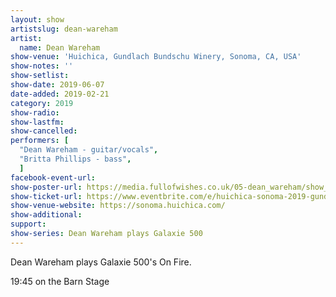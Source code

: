 ```yaml
---
layout: show
artistslug: dean-wareham
artist:
  name: Dean Wareham
show-venue: 'Huichica, Gundlach Bundschu Winery, Sonoma, CA, USA'
show-notes: ''
show-setlist:
show-date: 2019-06-07
date-added: 2019-02-21
category: 2019
show-radio:
show-lastfm:
show-cancelled:
performers: [
  "Dean Wareham - guitar/vocals",
  "Britta Phillips - bass",
  ]
facebook-event-url:
show-poster-url: https://media.fullofwishes.co.uk/05-dean_wareham/show_assets/2019-06-07/2019-06-07-huichica-poster.jpg
show-ticket-url: https://www.eventbrite.com/e/huichica-sonoma-2019-gundlach-bundschu-winery-sonoma-june-7-8-2019-tickets-56942387213
show-venue-website: https://sonoma.huichica.com/
show-additional:
support:
show-series: Dean Wareham plays Galaxie 500
---
```

Dean Wareham plays Galaxie 500's On Fire.  

19:45 on the Barn Stage
